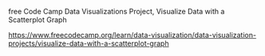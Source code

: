 free Code Camp Data Visualizations Project, Visualize Data with a Scatterplot Graph

https://www.freecodecamp.org/learn/data-visualization/data-visualization-projects/visualize-data-with-a-scatterplot-graph
